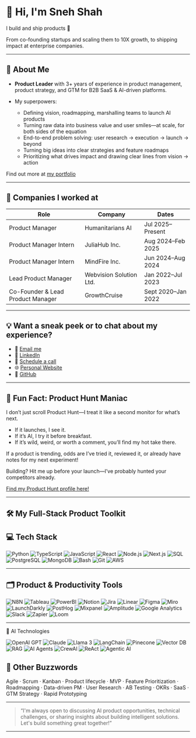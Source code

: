 <!-- Header with AI/PM theme -->

# 👋 Hi, I'm Sneh Shah

I build and ship products 🚀

From co-founding startups and scaling them to 10X growth, to shipping impact at enterprise companies.

---

## 🚀 About Me

- **Product Leader** with 3+ years of experience in product management, product strategy, and GTM for B2B SaaS & AI-driven platforms.

- My superpowers:  
  - Defining vision, roadmapping, marshalling teams to launch AI products  
  - Turning raw data into business value and user smiles—at scale, for both sides of the equation
  - End-to-end problem solving: user research → execution → launch → beyond
  - Turning big ideas into clear strategies and feature roadmaps
  - Prioritizing what drives impact and drawing clear lines from vision → action

Find out more at [my portfolio](https://snehshah.vercel.app)

---

## 💼 Companies I worked at

| Role                                    | Company                   | Dates                 |
|------------------------------------------|---------------------------|-----------------------|
| Product Manager                         | Humanitarians AI          | Jul 2025–Present      |
| Product Manager Intern                   | JuliaHub Inc.             | Aug 2024–Feb 2025     |
| Product Manager Intern                   | MindFire Inc.             | Jun 2024–Aug 2024     |
| Lead Product Manager                     | Webvision Solution Ltd.   | Jan 2022–Jul 2023     |
| Co-Founder & Lead Product Manager        | GrowthCruise              | Sept 2020–Jan 2022    |

---

## 💡 Want a sneak peek or to chat about my experience?  

- 📧 [Email me](mailto:snehshah74@gmail.com)
- 💼 [LinkedIn](https://www.linkedin.com/in/snehshah74/)
- 📆 [Schedule a call](https://calendly.com/snehshah/60min?month=2025-09)
- 🌐 [Personal Website](https://snehshah.vercel.app)
- 🚀 [GitHub](https://github.com/snehshah74)

---

## 🚨 Fun Fact: Product Hunt Maniac

I don’t just scroll Product Hunt—I treat it like a second monitor for what’s next.
- If it launches, I see it.
- If it’s AI, I try it before breakfast.
- If it’s wild, weird, or worth a comment, you’ll find my hot take there.

If a product is trending, odds are I’ve tried it, reviewed it, or already have notes for my next experiment!

Building? Hit me up before your launch—I’ve probably hunted your competitors already.  

[Find my Product Hunt profile here!](https://www.producthunt.com/@sneh_shah)

---

## 🛠️ My Full-Stack Product Toolkit

## 💻 Tech Stack

![Python](https://img.shields.io/badge/python-3670A0?logo=python)
![TypeScript](https://img.shields.io/badge/typescript-3178c6?logo=typescript)
![JavaScript](https://img.shields.io/badge/javascript-F7DF1E?logo=javascript&logoColor=000)
![React](https://img.shields.io/badge/react-20232A?logo=react)
![Node.js](https://img.shields.io/badge/node.js-339933?logo=nodedotjs)
![Next.js](https://img.shields.io/badge/next.js-000?logo=nextdotjs)
![SQL](https://img.shields.io/badge/sql-4479A1?logo=mysql)
![PostgreSQL](https://img.shields.io/badge/postgresql-4169E1?logo=postgresql)
![MongoDB](https://img.shields.io/badge/mongodb-47A248?logo=mongodb)
![Bash](https://img.shields.io/badge/bash-4EAA25?logo=gnubash)
![Git](https://img.shields.io/badge/git-f05032?logo=git)
![AWS](https://img.shields.io/badge/aws-232F3E?logo=amazon-aws)

---

## 🗂️ Product & Productivity Tools
![N8N](https://img.shields.io/badge/n8n-ef9335?logo=n8n)
![Tableau](https://img.shields.io/badge/tableau-00334F?logo=tableau)
![PowerBI](https://img.shields.io/badge/powerbi-f2c811?logo=powerbi)
![Notion](https://img.shields.io/badge/notion-000?logo=notion)
![Jira](https://img.shields.io/badge/jira-0052CC?logo=jira)
![Linear](https://img.shields.io/badge/linear-5E6AD2?logo=linear)
![Figma](https://img.shields.io/badge/figma-f24e1e?logo=figma)
![Miro](https://img.shields.io/badge/miro-ffd02f?logo=miro)
![LaunchDarkly](https://img.shields.io/badge/launchdarkly-161B22?logo=launchdarkly)
![PostHog](https://img.shields.io/badge/posthog-fa5b3d?logo=posthog)
![Mixpanel](https://img.shields.io/badge/mixpanel-7e3af2?logo=mixpanel)
![Amplitude](https://img.shields.io/badge/amplitude-2441e7?logo=amplitude)
![Google Analytics](https://img.shields.io/badge/google%20analytics-4285F4?logo=googleanalytics)
![Slack](https://img.shields.io/badge/slack-4A154B?logo=slack)
![Zapier](https://img.shields.io/badge/zapier-ff4a00?logo=zapier)
![Loom](https://img.shields.io/badge/loom-5531A4?logo=loom)

---
🤖 AI Technologies

![OpenAI GPT](https://img.shields.io/badge/GPT-10a37f?logo=openai&logoColor=fff)
![Claude](https://img.shields.io/badge/claude-6b21e0?logo=anthropic)
![Llama 3](https://img.shields.io/badge/llama3-231F20?logo=meta)
![LangChain](https://img.shields.io/badge/langchain-594ae4?logo=langchain)
![Pinecone](https://img.shields.io/badge/pinecone-45b0e3?logo=pinecone)
![Vector DB](https://img.shields.io/badge/vector%20DB-185fbb?logo=database)
![RAG](https://img.shields.io/badge/RAG-00C7B7?logo=data)
![AI Agents](https://img.shields.io/badge/AI%20Agents-ffc300?logo=agent)
![CrewAI](https://img.shields.io/badge/crewAI-007AFF?logo=data:image/svg+xml;base64,PHN2ZyB...)
![ReAct](https://img.shields.io/badge/ReAct-17e12d?logo=ai)
![Agentic AI](https://img.shields.io/badge/AgenticAI-32138e?logo=rocket)

## 🚀 Other Buzzwords
Agile · Scrum · Kanban · Product lifecycle · MVP · Feature Prioritization · Roadmapping · Data-driven PM · User Research · AB Testing · OKRs · SaaS · GTM Strategy · Rapid Prototyping

---

> “I'm always open to discussing AI product opportunities, technical challenges, or sharing insights about building intelligent solutions. Let's build something great together!”

---

<!-- Extra visual, badges, fun facts, or animated elements can be added as desired! -->

